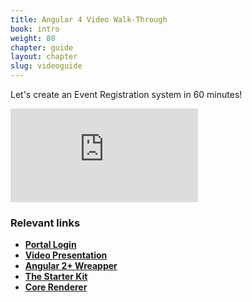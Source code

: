 ```yaml
---
title: Angular 4 Video Walk-Through
book: intro
weight: 80
chapter: guide
layout: chapter
slug: videoguide
---
```

Let's create an Event Registration system in 60 minutes!

<div class="embed-responsive embed-responsive-16by9">
  <iframe class="embed-responsive-item" src="https://www.youtube.com/embed/zEvzW_sSXk0?rel=0&amp;showinfo=0" frameborder="0" allowfullscreen></iframe>
</div>

### Relevant links
- [**Portal Login**](https://portal.form.io/#/)
- [**Video Presentation**](http://travistidwell.com/presentations/eventmanager/#/)
- [**Angular 2+ Wreapper**](https://github.com/formio/angular-formio)
- [**The Starter Kit**](https://github.com/formio/angular-app-starterkit)
- [**Core Renderer**](https://github.com/formio/formio.js)